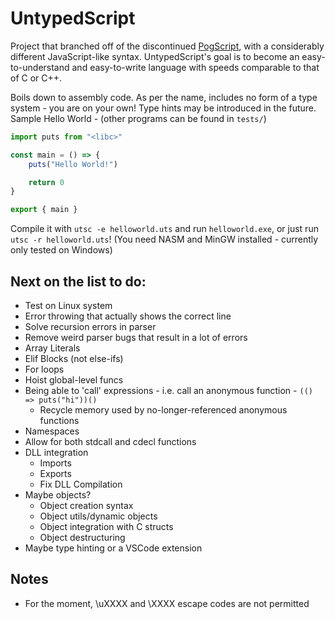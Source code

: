 # UntypedScript

Project that branched off of the discontinued [PogScript](https://github.com/User0332/PogScript), with a considerably different JavaScript-like syntax. UntypedScript's goal is to become an easy-to-understand and easy-to-write language with speeds comparable to that of C or C++.

Boils down to assembly code. As per the name, includes no form of a type system - you are on your own! Type hints may be introduced in the future. Sample Hello World - (other programs can be found in `tests/`)

```js
import puts from "<libc>"

const main = () => {
	puts("Hello World!")

	return 0
}

export { main }
```

Compile it with `utsc -e helloworld.uts` and run `helloworld.exe`, or just run `utsc -r helloworld.uts`! (You need NASM and MinGW installed - currently only tested on Windows)

## Next on the list to do:

- Test on Linux system
- Error throwing that actually shows the correct line
- Solve recursion errors in parser
- Remove weird parser bugs that result in a lot of errors
- Array Literals
- Elif Blocks (not else-ifs)
- For loops
- Hoist global-level funcs
- Being able to 'call' expressions - i.e. call an anonymous function - `(() => puts("hi"))()`
	- Recycle memory used by no-longer-referenced anonymous functions
- Namespaces
- Allow for both stdcall and cdecl functions
- DLL integration
	- Imports
	- Exports
	- Fix DLL Compilation
- Maybe objects?
	- Object creation syntax
	- Object utils/dynamic objects
	- Object integration with C structs
	- Object destructuring
- Maybe type hinting or a VSCode extension

## Notes

- For the moment, \uXXXX and \XXXX escape codes are not permitted
